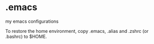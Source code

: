 # .emacs
my emacs configurations

To restore the home environment, copy .emacs, .alias and .zshrc (or .bashrc) to $HOME.
